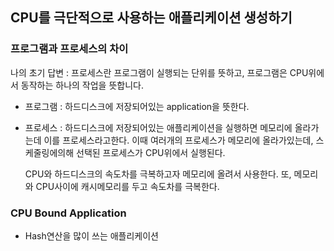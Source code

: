 ## CPU를 극단적으로 사용하는 애플리케이션 생성하기

### 프로그램과 프로세스의 차이
나의 초기 답변 : 프로세스란 프로그램이 실행되는 단위를 뜻하고, 프로그램은 CPU위에서 동작하는 하나의 작업을 뜻합니다.
- 프로그램 : 
  하드디스크에 저장되어있는 application을 뜻한다.
- 프로세스 : 
  하드디스크에 저장되어있는 애플리케이션을 실행하면 메모리에 올라가는데 이를 프로세스라고한다.
  이때 여러개의 프로세스가 메모리에 올라가있는데, 스케줄링에의해 선택된 프로세스가 CPU위에서 실행된다.
   
  CPU와 하드디스크의 속도차를 극복하고자 메모리에 올려서 사용한다.
  또, 메모리와 CPU사이에 캐시메모리를 두고 속도차를 극복한다.

### CPU Bound Application
- Hash연산을 많이 쓰는 애플리케이션
